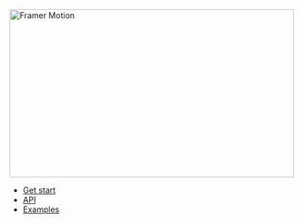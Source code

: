 <img src="https://user-images.githubusercontent.com/7850794/52069816-68bc0800-2577-11e9-9744-5c1cd873072d.png" alt="Framer Motion" width="500" height="295" />

- [Get start](https://paper.dropbox.com/doc/Framer-Motion-Guide--AWnIVf~I2acCXemShLcAPLtBAg-zcHm65VufTLLDZm2mWabo)
- [API](https://paper.dropbox.com/doc/Framer-Motion-API--AWlK2hBtUM4ZyCRsjNLKVc56Ag-QKtHod69TMbSzKzKEl4bU)
- [Examples](https://codesandbox.io/s/8xj22v2mo2)
